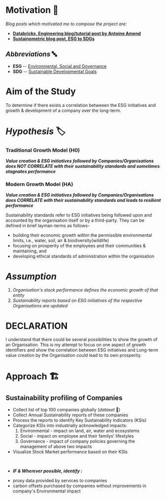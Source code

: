 # Motivation 🚀
_Blog posts which motivated me to compose the project are:_
* **[Databricks, Engineering blog/tutorial post by Antoine Amend](https://databricks.com/blog/2020/07/10/a-data-driven-approach-to-environmental-social-and-governance.html)**
* **[Sustainometric blog post, ESG to SDGs](https://sustainometric.com/esg-to-sdgs-connected-paths-to-a-sustainable-future/)**

## _Abbreviations_ 🔤
- **ESG** -- [Environmental, Social and Governance](https://www.investopedia.com/terms/e/environmental-social-and-governance-esg-criteria.asp)
- **SDG** -- [Sustainable Developmental Goals](https://sdgs.un.org/goals)

# Aim of the Study
To determine if there exists a correlation betweeen the ESG initiatives and growth & development of a company over the long-term.


# _**Hypothesis**_ 🏷️
### **Traditional Growth Model (H0)**
_**Value creation & ESG initiatives followed by Companies/Organisations does NOT CORRELATE with their sustainability standards and sometimes stagnates performance**_</br>

### **Modern Growth Model (HA)**
_**Value creation & ESG initiatives followed by Companies/Organisations does CORRELATE with their sustainability standards and leads to resilient performance**_</br>

Sustainability standards refer to ESG initiatives being followed upon and accounted by the organisation itself or by a third-party. They can be defined in brief layman-terms as follows-
- building their economic growth within the permissible environmental limits, i.e., water, soil, air & biodiversity(wildlife) 
- focusing on prosperity of the employees and their communities & maintaining, and 
- developing ethical standards of administration within the organisation

# _Assumption_
1. _Organisation's stock performance defines the economic growth of that entity_
2. _Sustainability reports based on ESG initiatives of the respective Organisations are updated_

# **DECLARATION** 
I understand that there could be several possibilities to show the growth of an Organisation. This is my attempt to focus on one aspect of growth identifiers and show the correlation between ESG initiatives and Long-term value creation by the Organisation could lead to its own prosperity.


# Approach 🏗️
## Sustainability profiling of Companies
* Collect list of top 100 companies globally (_dataset_ 💾)
* Collect Annual Sustainability reports of these companies
* Process the reports to identify Key Sustainability Indicators (KSIs)
* Categorize KSIs into industrially acknowledged impacts:
  1. Environmental -  impact on land, air, water and ecosystems
  2. Social - impact on employee and their familys' lifestyles
  3. Governance  - impact of company policies governing the management of above two impacts 
* Visualize Stock Market performance based on their KSIs 
</br>

* _**IF & Wherever possible, identify :**_
- proxy data provided by services to companies
- carbon offsets purchased by companies without improvements in company's Environmental impact
